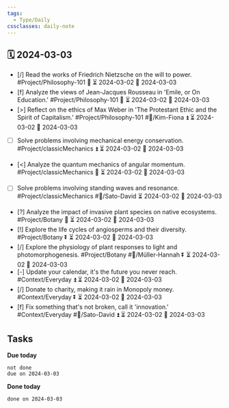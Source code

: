 ```yaml
---
tags:
  - Type/Daily
cssclasses: daily-note
---
```


## 🗓️ 2024-03-03

- [/] Read the works of Friedrich Nietzsche on the will to power. #Project/Philosophy-101 🔺 ⏳ 2024-03-02 📅 2024-03-03
- [f] Analyze the views of Jean-Jacques Rousseau in 'Emile, or On Education.' #Project/Philosophy-101 🔽 ⏳ 2024-03-02 📅 2024-03-03
- [>] Reflect on the ethics of Max Weber in 'The Protestant Ethic and the Spirit of Capitalism.' #Project/Philosophy-101 #👤/Kim-Fiona ⏫ ⏳ 2024-03-02 📅 2024-03-03
- [ ] Solve problems involving mechanical energy conservation. #Project/classicMechanics ⏫ ⏳ 2024-03-02 📅 2024-03-03
- [<] Analyze the quantum mechanics of angular momentum. #Project/classicMechanics 🔼 ⏳ 2024-03-02 📅 2024-03-03
- [ ] Solve problems involving standing waves and resonance. #Project/classicMechanics #👤/Sato-David ⏳ 2024-03-02 📅 2024-03-03
- [?] Analyze the impact of invasive plant species on native ecosystems. #Project/Botany 🔽 ⏳ 2024-03-02 📅 2024-03-03
- [!] Explore the life cycles of angiosperms and their diversity. #Project/Botany ⏬ ⏳ 2024-03-02 📅 2024-03-03
- [/] Explore the physiology of plant responses to light and photomorphogenesis. #Project/Botany #👤/Müller-Hannah ⏬ ⏳ 2024-03-02 📅 2024-03-03
- [-] Update your calendar, it's the future you never reach. #Context/Everyday ⏫ ⏳ 2024-03-02 📅 2024-03-03
- [/] Donate to charity, making it rain in Monopoly money. #Context/Everyday ⏬ ⏳ 2024-03-02 📅 2024-03-03
- [f] Fix something that's not broken, call it 'innovation.' #Context/Everyday #👤/Sato-David ⏫ ⏳ 2024-03-02 📅 2024-03-03

## Tasks

**Due today**

```tasks
not done
due on 2024-03-03
```

**Done today**

```tasks
done on 2024-03-03
```
            